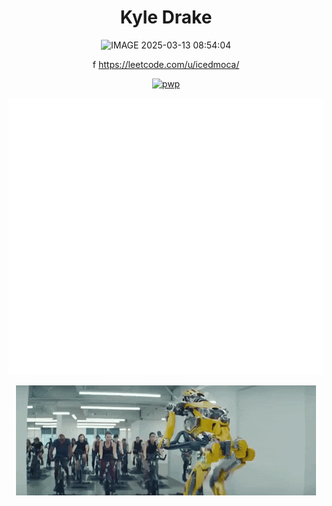 <div align = center>
  
# Kyle Drake
  
![IMAGE 2025-03-13 08:54:04](https://github.com/user-attachments/assets/d284cbf7-d78e-4e0d-9d41-fab9b4ed53ba)


f https://leetcode.com/u/icedmoca/


[![pwp](https://img.shields.io/badge/Icedmoca's%20Gist's-243b40)](https://gist.github.com/icedmoca)

![Metrics](./metrics.svg)

![AI Animation](./ai.gif)
